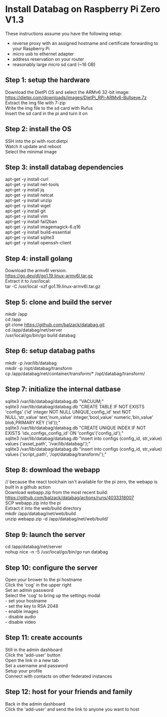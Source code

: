 # Install Databag on Raspberry Pi Zero V1.3

These instructions assume you have the following setup:
  - reverse proxy with an assigned hostname and certificate forwarding to your Raspberry Pi
  - micro usb to ethernet adapter
  - address reservation on your router
  - reasonably large micro sd card (~16 GB)

## Step 1: setup the hardware
  Download the DietPi OS and select the ARMv6 32-bit image:<br/>
    https://dietpi.com/downloads/images/DietPi_RPi-ARMv6-Bullseye.7z<br/>
  Extract the img file with 7-zip<br/>
  Write the img file to the sd card with Rufus<br/>
  Insert the sd card in the pi and turn it on<br/>

## Step 2: install the OS
  SSH into the pi with root:dietpi<br/>
  Watch it update and reboot<br/>
  Select the minimal image<br/>

## Step 3: install databag dependencies
  apt-get -y install curl<br/>
  apt-get -y install net-tools<br/>
  apt-get -y install jq<br/>
  apt-get -y install netcat<br/>
  apt-get -y install unzip<br/>
  apt-get -y install wget<br/>
  apt-get -y install git<br/>
  apt-get -y install vim<br/>
  apt-get -y install fail2ban<br/>
  apt-get -y install imagemagick-6.q16<br/>
  apt-get -y install build-essential<br/>
  apt-get -y install sqlite3<br/>
  apt-get -y install openssh-client<br/>

## Step 4: install golang
  Download the armv6l version:<br/>
    https://go.dev/dl/go1.19.linux-armv6l.tar.gz<br/>
  Extract it to /usr/local:<br/>
    tar -C /usr/local -xzf go1.19.linux-armv6l.tar.gz<br/>

## Step 5: clone and build the server
  mkdir /app<br/>
  cd /app<br/>
  git clone https://github.com/balzack/databag.git<br/>
  cd /app/databag/net/server<br/>
  /usr/local/go/bin/go build databag<br/>
  
## Step 6: setup databag paths
  mkdir -p /var/lib/databag<br/>
  mkdir -p /opt/databag/transform<br/>
  cp /app/databag/net/container/transform/* /opt/databag/transform/<br/>

## Step 7: initialize the internal datbase
  sqlite3 /var/lib/databag/databag.db "VACUUM;"<br/>
  sqlite3 /var/lib/databag/databag.db "CREATE TABLE IF NOT EXISTS 'configs' ('id' integer NOT NULL UNIQUE,'config_id' text NOT NULL,'str_value' text,'num_value' integer,'bool_value' numeric,'bin_value' blob,PRIMARY KEY ('id'));"<br/>
  sqlite3 /var/lib/databag/databag.db "CREATE UNIQUE INDEX IF NOT EXISTS 'idx_configs_config_id' ON 'configs'('config_id');"<br/>
  sqlite3 /var/lib/databag/databag.db "insert into configs (config_id, str_value) values ('asset_path', '/var/lib/databag/');"<br/>
  sqlite3 /var/lib/databag/databag.db "insert into configs (config_id, str_value) values ('script_path', '/opt/databag/transform/');"<br/>

## Step 8: download the webapp
  // because the react toolchain isn't available for the pi zero, the webapp is built in a github action<br/>
  Download webapp.zip from the most recent build:<br/>
    https://github.com/balzack/databag/actions/runs/4033318007<br/>
  SCP webapp.zip into the pi<br/>
  Extract it into the web/build directory<br/>
    mkdir /app/databag/net/web/build<br/>
    unzip webapp.zip -d /app/databag/net/web/build/<br/>

## Step 9: launch the server
  cd /app/databag/net/server<br/>
  nohup nice -n -5 /usr/local/go/bin/go run databag<br/>

## Step 10: configure the server
  Open your brower to the pi hostname<br/>
  Click the 'cog' in the upper right<br/>
  Set an admin password<br/>
  Select the 'cog' to bring up the settings modal<br/>
    - set your hostname<br/>
    - set the key to RSA 2048<br/>
    - enable images<br/>
    - disable audio<br/>
    - disable video<br/>

## Step 11: create accounts
  Still in the admin dashboard<br/>
  Click the 'add-user' button<br/>
  Open the link in a new tab<br/>
  Set a username and password<br/>
  Setup your profile<br/>
  Connect with contacts on other federated instances<br/>

## Step 12: host for your friends and family
  Back in the admin dashboard<br/>
  Click the 'add-user' and send the link to anyone you want to host<br/>



